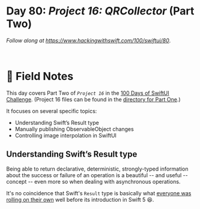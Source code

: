 # Day 80: _Project 16: QRCollector_ (Part Two)

_Follow along at https://www.hackingwithswift.com/100/swiftui/80_.

<br/>


# 📒 Field Notes

This day covers Part Two of _`Project 16`_ in the [100 Days of SwiftUI Challenge](https://www.hackingwithswift.com/100/swiftui/80). (Project 16 files can be found in the [directory for Part One](../day-079/).)

It focuses on several specific topics:

- Understanding Swift’s Result type
- Manually publishing ObservableObject changes
- Controlling image interpolation in SwiftUI



## Understanding Swift’s Result type

Being able to return declarative, deterministic, strongly-typed information about the success or failure of an operation is a beautiful -- and useful -- concept -- even more so when dealing with asynchronous operations.

It's no coincidence that Swift's `Result` type is basically what [everyone was rolling on their own](https://www.swiftbysundell.com/articles/the-power-of-result-types-in-swift/) well before its introduction in Swift 5 😆.

